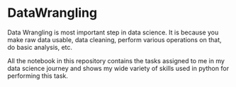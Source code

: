 # DataWrangling


Data Wrangling is most important step in data science. It is because you make raw data usable, data cleaning, perform various operations on that, do basic analysis, etc.

All the notebook in this repository contains the tasks assigned to me in my data science journey and shows my wide variety of skills used in python for performing this task.
